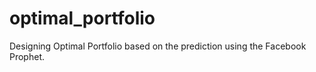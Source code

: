 # optimal_portfolio
Designing Optimal Portfolio based on the prediction using the Facebook Prophet.
